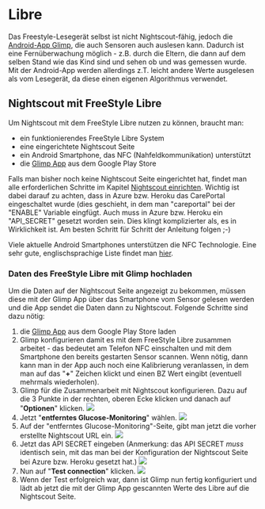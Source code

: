 # Libre

Das Freestyle-Lesegerät selbst ist nicht Nightscout-fähig, jedoch die [Android-App Glimp](https://play.google.com/store/apps/details?id=it.ct.glicemia), die auch Sensoren auch auslesen kann. Dadurch ist eine Fernüberwachung möglich - z.B. durch die Eltern, die dann auf dem selben Stand wie das Kind sind und sehen ob und was gemessen wurde.
Mit der Android-App werden allerdings z.T. leicht andere Werte ausgelesen als vom Lesegerät, da diese einen eigenen Algorithmus verwendet.


## Nightscout mit FreeStyle Libre



Um Nightscout mit dem FreeStyle Libre nutzen zu können, braucht man:
* ein funktionierendes FreeStyle Libre System
* eine eingerichtete Nightscout Seite
* ein Android Smartphone, das NFC (Nahfeldkommunikation) unterstützt
* die [Glimp App](https://play.google.com/store/apps/details?id=it.ct.glicemia) aus dem Google Play Store

Falls man bisher noch keine Nightscout Seite eingerichtet hat, findet man alle erforderlichen Schritte im Kapitel [Nightscout einrichten](../nightscout/nightscout_einrichten.md). Wichtig ist dabei darauf zu achten, dass in Azure bzw. Heroku das CarePortal eingeschaltet wurde (dies geschieht, in dem man "careportal" bei der "ENABLE" Variable eingfügt. Auch muss in Azure bzw. Heroku ein "API_SECRET" gesetzt worden sein. Dies klingt komplizierter als, es in Wirklichkeit ist. Am besten Schritt für Schritt der Anleitung folgen ;-)

Viele aktuelle Android Smartphones unterstützen die NFC Technologie. Eine sehr gute, englischsprachige Liste findet man [hier](http://www.nfcworld.com/nfc-phones-list/).


### Daten des FreeStyle Libre mit Glimp hochladen

Um die Daten auf der Nightscout Seite angezeigt zu bekommen, müssen diese mit der Glimp App über das Smartphone vom Sensor gelesen werden und die App sendet die Daten dann zu Nightscout. Folgende Schritte sind dazu nötig:

1. die [Glimp App](https://play.google.com/store/apps/details?id=it.ct.glicemia) aus dem Google Play Store laden
2. Glimp konfigurieren damit es mit dem FreeStyle Libre zusammen arbeitet - das bedeutet am Telefon NFC einschalten und mit dem Smartphone den bereits gestarten Sensor scannen. Wenn nötig, dann kann man in der App auch noch eine Kalibrierung veranlassen, in dem man auf das "**+**" Zeichen klickt und einen BZ Wert  eingibt (eventuell mehrmals wiederholen).
3. Glimp für die Zusammenarbeit mit Nightscout konfigurieren. Dazu auf die 3 Punkte in der rechten, oberen Ecke klicken und danach auf "**Optionen**" klicken.
![](../images/libre/glimp1.png)
4. Jetzt "**entferntes Glucose-Monitoring**" wählen.
![](../images/libre/glimp2.png)
5. Auf der "entferntes Glucose-Monitoring"-Seite, gibt man jetzt die vorher erstellte Nightscout URL ein.
![](../images/libre/glimp3.png)
6. Jetzt das API SECRET eingeben (Anmerkung: das API SECRET *muss* identisch sein, mit das man bei der Konfiguration der Nightscout Seite bei Azure bzw. Heroku gesetzt hat.)
![](../images/libre/glimp4.png)
7. Nun auf "**Test connection**" klicken.
![](../images/libre/glimp5.png)
8. Wenn der Test erfolgreich war, dann ist Glimp nun fertig konfiguriert und lädt ab jetzt die mit der Glimp App gescannten Werte des Libre auf die Nightscout Seite.

